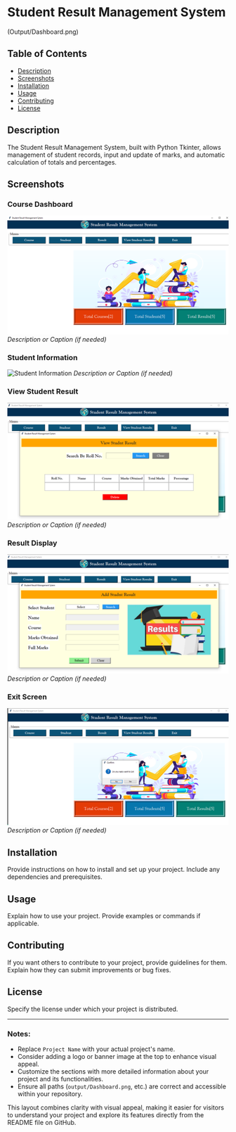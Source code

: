 # Student Result Management System

(Output/Dashboard.png)

## Table of Contents
- [Description](#description)
- [Screenshots](#screenshots)
- [Installation](#installation)
- [Usage](#usage)
- [Contributing](#contributing)
- [License](#license)

## Description
The Student Result Management System, built with Python Tkinter, allows management of student records, input and update of marks, and automatic calculation of totals and percentages.

## Screenshots

### Course Dashboard
![Course Dashboard](output/Dashboard.png)
*Description or Caption (if needed)*

### Student Information
![Student Information](output/student_info.png)
*Description or Caption (if needed)*

### View Student Result
![View Student Result](output/View%20student%20result.png)
*Description or Caption (if needed)*

### Result Display
![Result Display](output/result.png)
*Description or Caption (if needed)*

### Exit Screen
![Exit Screen](output/exit.png)
*Description or Caption (if needed)*

## Installation
Provide instructions on how to install and set up your project. Include any dependencies and prerequisites.

## Usage
Explain how to use your project. Provide examples or commands if applicable.

## Contributing
If you want others to contribute to your project, provide guidelines for them. Explain how they can submit improvements or bug fixes.

## License
Specify the license under which your project is distributed.

---

### Notes:
- Replace `Project Name` with your actual project's name.
- Consider adding a logo or banner image at the top to enhance visual appeal.
- Customize the sections with more detailed information about your project and its functionalities.
- Ensure all paths (`output/Dashboard.png`, etc.) are correct and accessible within your repository.

This layout combines clarity with visual appeal, making it easier for visitors to understand your project and explore its features directly from the README file on GitHub.
